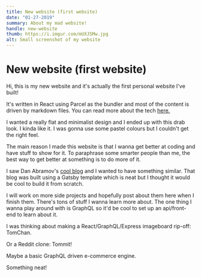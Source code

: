 ```yaml
---
title: New website (first website)
date: "01-27-2019"
summary: About my mad website!
handle: new-website
thumb: https://i.imgur.com/mUXJSMw.jpg
alt: Small screenshot of my website
---
```


# New website (first website)

Hi, this is my new website and it's actually the first personal website I've built!

It's written in React using Parcel as the bundler and most of the content is driven by markdown files. You can read more about the tech [here.](/projects/new-website)

I wanted a really flat and minimalist design and I ended up with this drab look. I kinda like it. I was gonna use some pastel colours but I couldn't get the right feel.

The main reason I made this website is that I wanna get better at coding and have stuff to show for it. To paraphrase some smarter people than me, the best way to get better at something is to do more of it.

I saw Dan Abramov's [cool blog](https://overreacted.io/) and I wanted to have something similar. That blog was built using a Gatsby template which is neat but I thought it would be cool to build it from scratch.

I will work on more side projects and hopefully post about them here when I finish them. There's tons of stuff I wanna learn more about. The one thing I wanna play around with is GraphQL so it'd be cool to set up an api/front-end to learn about it.

I was thinking about making a React/GraphQL/Express imageboard rip-off: TomChan.

Or a Reddit clone: Tommit!

Maybe a basic GraphQL driven e-commerce engine.

Something neat!
